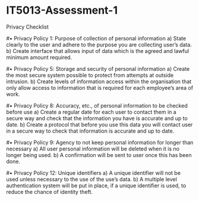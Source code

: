 # IT5013-Assessment-1
Privacy Checklist

#•	Privacy Policy 1: Purpose of collection of personal information
a) State clearly to the user and adhere to the purpose you are collecting user’s data.
b) Create interface that allows input of data which is the agreed and lawful minimum amount required.

#•	Privacy Policy 5: Storage and security of personal information
a) Create the most secure system possible to protect from attempts at outside intrusion.
b) Create levels of information access within the organisation that only allow access to information that is required for each employee’s area of work.

#•	Privacy Policy 8: Accuracy, etc., of personal information to be checked before use
a) Create a regular date for each user to contact them in a secure way and check that the information you have is accurate and up to date.
b) Create a protocol that before you use this data you will contact user in a secure way to check that information is accurate and up to date. 

#•	Privacy Policy 9: Agency to not keep personal information for longer than necessary
a) All user personal information will be deleted when it is no longer being used.
b) A confirmation will be sent to user once this has been done.

#•	Privacy Policy 12: Unique identifiers
a) A unique identifier will not be used unless necessary to the use of the use’s data.
b) A multiple level authentication system will be put in place, if a unique identifier is used, to reduce the chance of identity theft.
